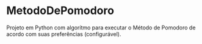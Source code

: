 # MetodoDePomodoro
Projeto em Python com algorítmo para executar o Método de Pomodoro de acordo com suas preferências (configurável).
